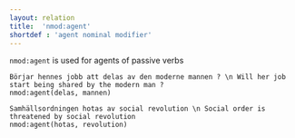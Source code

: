 ```yaml
---
layout: relation
title:  'nmod:agent'
shortdef : 'agent nominal modifier'
---
```


`nmod:agent` is used for agents of passive verbs

~~~ sdparse
Börjar hennes jobb att delas av den moderne mannen ? \n Will her job start being shared by the modern man ?
nmod:agent(delas, mannen)
~~~

~~~ sdparse
Samhällsordningen hotas av social revolution \n Social order is threatened by social revolution
nmod:agent(hotas, revolution)
~~~
